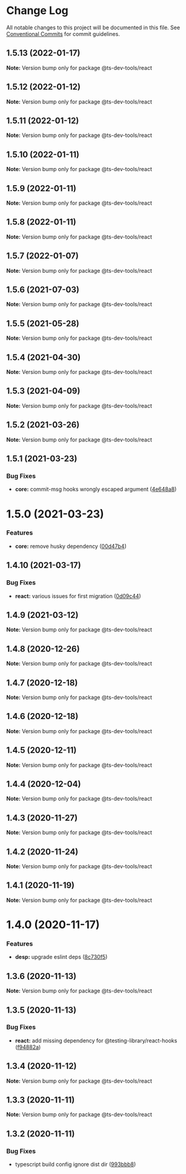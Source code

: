 # Change Log

All notable changes to this project will be documented in this file.
See [Conventional Commits](https://conventionalcommits.org) for commit guidelines.

## 1.5.13 (2022-01-17)

**Note:** Version bump only for package @ts-dev-tools/react





## 1.5.12 (2022-01-12)

**Note:** Version bump only for package @ts-dev-tools/react





## 1.5.11 (2022-01-12)

**Note:** Version bump only for package @ts-dev-tools/react





## 1.5.10 (2022-01-11)

**Note:** Version bump only for package @ts-dev-tools/react





## 1.5.9 (2022-01-11)

**Note:** Version bump only for package @ts-dev-tools/react





## 1.5.8 (2022-01-11)

**Note:** Version bump only for package @ts-dev-tools/react





## 1.5.7 (2022-01-07)

**Note:** Version bump only for package @ts-dev-tools/react





## 1.5.6 (2021-07-03)

**Note:** Version bump only for package @ts-dev-tools/react





## 1.5.5 (2021-05-28)

**Note:** Version bump only for package @ts-dev-tools/react





## 1.5.4 (2021-04-30)

**Note:** Version bump only for package @ts-dev-tools/react





## 1.5.3 (2021-04-09)

**Note:** Version bump only for package @ts-dev-tools/react





## 1.5.2 (2021-03-26)

**Note:** Version bump only for package @ts-dev-tools/react





## 1.5.1 (2021-03-23)


### Bug Fixes

* **core:** commit-msg hooks wrongly escaped argument ([4e648a8](https://github.com/escemi-tech/ts-dev-tools/commit/4e648a8aaa858b67130871e10f8db2fda345cdc6))





# 1.5.0 (2021-03-23)


### Features

* **core:** remove husky dependency ([00d47b4](https://github.com/escemi-tech/ts-dev-tools/commit/00d47b461f0a0f4e69ce14c5f08ad8fbaeee8896))





## 1.4.10 (2021-03-17)


### Bug Fixes

* **react:** various issues for first migration ([0d09c44](https://github.com/escemi-tech/ts-dev-tools/commit/0d09c44a8dc144c1ffc2bed7290faf365c34e6a0))





## 1.4.9 (2021-03-12)

**Note:** Version bump only for package @ts-dev-tools/react





## 1.4.8 (2020-12-26)

**Note:** Version bump only for package @ts-dev-tools/react





## 1.4.7 (2020-12-18)

**Note:** Version bump only for package @ts-dev-tools/react





## 1.4.6 (2020-12-18)

**Note:** Version bump only for package @ts-dev-tools/react





## 1.4.5 (2020-12-11)

**Note:** Version bump only for package @ts-dev-tools/react





## 1.4.4 (2020-12-04)

**Note:** Version bump only for package @ts-dev-tools/react





## 1.4.3 (2020-11-27)

**Note:** Version bump only for package @ts-dev-tools/react





## 1.4.2 (2020-11-24)

**Note:** Version bump only for package @ts-dev-tools/react





## 1.4.1 (2020-11-19)

**Note:** Version bump only for package @ts-dev-tools/react





# 1.4.0 (2020-11-17)


### Features

* **desp:** upgrade eslint deps ([8c730f5](https://github.com/escemi-tech/ts-dev-tools/commit/8c730f5baa8944a2eb2c542a3b02253c989cce61))





## 1.3.6 (2020-11-13)

**Note:** Version bump only for package @ts-dev-tools/react





## 1.3.5 (2020-11-13)


### Bug Fixes

* **react:** add missing dependency for @testing-library/react-hooks ([f94882a](https://github.com/escemi-tech/ts-dev-tools/commit/f94882a34c79f789fcef5ee2ec42c8399c7acd21))





## 1.3.4 (2020-11-12)

**Note:** Version bump only for package @ts-dev-tools/react





## 1.3.3 (2020-11-11)

**Note:** Version bump only for package @ts-dev-tools/react





## 1.3.2 (2020-11-11)


### Bug Fixes

* typescript build config ignore dist dir ([993bbb8](https://github.com/escemi-tech/ts-dev-tools/commit/993bbb8b45c8e234d6964aaead5d0ce0eac8901d))
